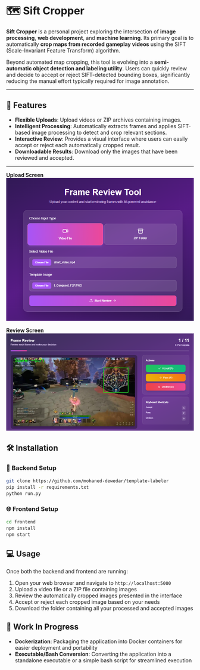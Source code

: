 # 🗺️ Sift Cropper

**Sift Cropper** is a personal project exploring the intersection of **image processing**, **web development**, and **machine learning**. Its primary goal is to automatically **crop maps from recorded gameplay videos** using the SIFT (Scale-Invariant Feature Transform) algorithm.

Beyond automated map cropping, this tool is evolving into a **semi-automatic object detection and labeling utility**. Users can quickly review and decide to accept or reject SIFT-detected bounding boxes, significantly reducing the manual effort typically required for image annotation.

---

## 🚀 Features

- **Flexible Uploads**: Upload videos or ZIP archives containing images.
- **Intelligent Processing**: Automatically extracts frames and applies SIFT-based image processing to detect and crop relevant sections.
- **Interactive Review**: Provides a visual interface where users can easily accept or reject each automatically cropped result.
- **Downloadable Results**: Download only the images that have been reviewed and accepted.

---

**Upload Screen**
![Upload Screen](/sceenshots/home_page.png)

**Review Screen**
![Review Screen](/sceenshots/frame_review.png)

## 🛠️ Installation

### 🔧 Backend Setup

```bash
git clone https://github.com/mohaned-dewedar/template-labeler   
pip install -r requirements.txt
python run.py
```

### 🌐 Frontend Setup

```bash
cd frontend
npm install
npm start
```


## 💻 Usage

Once both the backend and frontend are running:

1. Open your web browser and navigate to `http://localhost:5000`
2. Upload a video file or a ZIP file containing images
3. Review the automatically cropped images presented in the interface
4. Accept or reject each cropped image based on your needs
5. Download the folder containing all your processed and accepted images

## 🚧 Work In Progress

- **Dockerization**: Packaging the application into Docker containers for easier deployment and portability
- **Executable/Bash Conversion**: Converting the application into a standalone executable or a simple bash script for streamlined execution